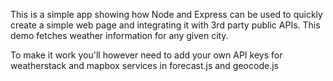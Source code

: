 This is a simple app showing how Node and Express can be used to quickly create a simple web page and integrating it with 3rd party public APIs. This demo fetches weather information for any given city. 

To make it work you'll however need to add your own API keys for weatherstack and mapbox services in forecast.js and geocode.js